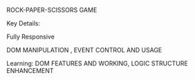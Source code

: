 ROCK-PAPER-SCISSORS GAME


Key Details:

Fully Responsive

DOM MANIPULATION , EVENT CONTROL AND USAGE

Learning: DOM FEATURES AND WORKING, LOGIC STRUCTURE ENHANCEMENT
